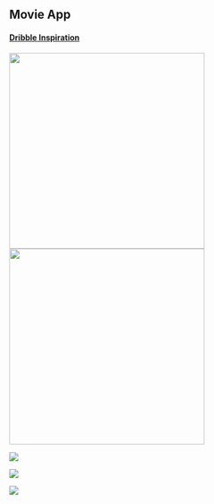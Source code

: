## Movie App

#### [Dribble Inspiration](https://dribbble.com/shots/14614377-Online-Movie-Streaming-Platform)

<!-- ![](https://github.com/3KINGZ/Movie-App/blob/master/screenshots/Screenshot_mv-1.png?raw=true) -->

<!-- ![](https://github.com/3KINGZ/Movie-App/blob/master/screenshots/screenshot-mv-2.png?raw=true) -->

<img src="screenshots/Screenshot_mv-1.png" width="350"> <img src="screenshots/screenshot-mv-2.png" width="350">

![](https://github.com/3KINGZ/Movie-App/blob/master/screenshots/screenshot-mv-3.png?raw=true)

![](https://github.com/3KINGZ/Movie-App/blob/master/screenshots/screenshot-mv-4.png?raw=true)

![](https://github.com/3KINGZ/Movie-App/blob/master/screenshots/Screenshot_mv-6.png?raw=true)
